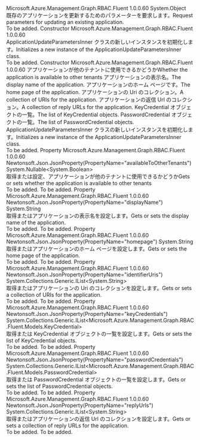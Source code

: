 <Type Name="ApplicationUpdateParametersInner" FullName="Microsoft.Azure.Management.Graph.RBAC.Fluent.Models.ApplicationUpdateParametersInner">
  <TypeSignature Language="C#" Value="public class ApplicationUpdateParametersInner" />
  <TypeSignature Language="ILAsm" Value=".class public auto ansi beforefieldinit ApplicationUpdateParametersInner extends System.Object" />
  <TypeSignature Language="DocId" Value="T:Microsoft.Azure.Management.Graph.RBAC.Fluent.Models.ApplicationUpdateParametersInner" />
  <TypeSignature Language="VB.NET" Value="Public Class ApplicationUpdateParametersInner" />
  <TypeSignature Language="F#" Value="type ApplicationUpdateParametersInner = class" />
  <AssemblyInfo>
    <AssemblyName>Microsoft.Azure.Management.Graph.RBAC.Fluent</AssemblyName>
    <AssemblyVersion>1.0.0.60</AssemblyVersion>
  </AssemblyInfo>
  <Base>
    <BaseTypeName>System.Object</BaseTypeName>
  </Base>
  <Interfaces />
  <Docs>
    <summary>
            <span data-ttu-id="f1990-101">既存のアプリケーションを更新するためのパラメーターを要求します。</span><span class="sxs-lookup"><span data-stu-id="f1990-101">Request parameters for updating an existing application.</span></span>
            </summary>
    <remarks>To be added.</remarks>
  </Docs>
  <Members>
    <Member MemberName=".ctor">
      <MemberSignature Language="C#" Value="public ApplicationUpdateParametersInner ();" />
      <MemberSignature Language="ILAsm" Value=".method public hidebysig specialname rtspecialname instance void .ctor() cil managed" />
      <MemberSignature Language="DocId" Value="M:Microsoft.Azure.Management.Graph.RBAC.Fluent.Models.ApplicationUpdateParametersInner.#ctor" />
      <MemberSignature Language="VB.NET" Value="Public Sub New ()" />
      <MemberType>Constructor</MemberType>
      <AssemblyInfo>
        <AssemblyName>Microsoft.Azure.Management.Graph.RBAC.Fluent</AssemblyName>
        <AssemblyVersion>1.0.0.60</AssemblyVersion>
      </AssemblyInfo>
      <Parameters />
      <Docs>
        <summary>
            <span data-ttu-id="f1990-102">ApplicationUpdateParametersInner クラスの新しいインスタンスを初期化します。</span><span class="sxs-lookup"><span data-stu-id="f1990-102">Initializes a new instance of the ApplicationUpdateParametersInner class.</span></span>
            </summary>
        <remarks>To be added.</remarks>
      </Docs>
    </Member>
    <Member MemberName=".ctor">
      <MemberSignature Language="C#" Value="public ApplicationUpdateParametersInner (Nullable&lt;bool&gt; availableToOtherTenants = null, string displayName = null, string homepage = null, System.Collections.Generic.IList&lt;string&gt; identifierUris = null, System.Collections.Generic.IList&lt;string&gt; replyUrls = null, System.Collections.Generic.IList&lt;Microsoft.Azure.Management.Graph.RBAC.Fluent.Models.KeyCredential&gt; keyCredentials = null, System.Collections.Generic.IList&lt;Microsoft.Azure.Management.Graph.RBAC.Fluent.Models.PasswordCredential&gt; passwordCredentials = null);" />
      <MemberSignature Language="ILAsm" Value=".method public hidebysig specialname rtspecialname instance void .ctor(valuetype System.Nullable`1&lt;bool&gt; availableToOtherTenants, string displayName, string homepage, class System.Collections.Generic.IList`1&lt;string&gt; identifierUris, class System.Collections.Generic.IList`1&lt;string&gt; replyUrls, class System.Collections.Generic.IList`1&lt;class Microsoft.Azure.Management.Graph.RBAC.Fluent.Models.KeyCredential&gt; keyCredentials, class System.Collections.Generic.IList`1&lt;class Microsoft.Azure.Management.Graph.RBAC.Fluent.Models.PasswordCredential&gt; passwordCredentials) cil managed" />
      <MemberSignature Language="DocId" Value="M:Microsoft.Azure.Management.Graph.RBAC.Fluent.Models.ApplicationUpdateParametersInner.#ctor(System.Nullable{System.Boolean},System.String,System.String,System.Collections.Generic.IList{System.String},System.Collections.Generic.IList{System.String},System.Collections.Generic.IList{Microsoft.Azure.Management.Graph.RBAC.Fluent.Models.KeyCredential},System.Collections.Generic.IList{Microsoft.Azure.Management.Graph.RBAC.Fluent.Models.PasswordCredential})" />
      <MemberSignature Language="VB.NET" Value="Public Sub New (Optional availableToOtherTenants As Nullable(Of Boolean) = null, Optional displayName As String = null, Optional homepage As String = null, Optional identifierUris As IList(Of String) = null, Optional replyUrls As IList(Of String) = null, Optional keyCredentials As IList(Of KeyCredential) = null, Optional passwordCredentials As IList(Of PasswordCredential) = null)" />
      <MemberSignature Language="F#" Value="new Microsoft.Azure.Management.Graph.RBAC.Fluent.Models.ApplicationUpdateParametersInner : Nullable&lt;bool&gt; * string * string * System.Collections.Generic.IList&lt;string&gt; * System.Collections.Generic.IList&lt;string&gt; * System.Collections.Generic.IList&lt;Microsoft.Azure.Management.Graph.RBAC.Fluent.Models.KeyCredential&gt; * System.Collections.Generic.IList&lt;Microsoft.Azure.Management.Graph.RBAC.Fluent.Models.PasswordCredential&gt; -&gt; Microsoft.Azure.Management.Graph.RBAC.Fluent.Models.ApplicationUpdateParametersInner" Usage="new Microsoft.Azure.Management.Graph.RBAC.Fluent.Models.ApplicationUpdateParametersInner (availableToOtherTenants, displayName, homepage, identifierUris, replyUrls, keyCredentials, passwordCredentials)" />
      <MemberType>Constructor</MemberType>
      <AssemblyInfo>
        <AssemblyName>Microsoft.Azure.Management.Graph.RBAC.Fluent</AssemblyName>
        <AssemblyVersion>1.0.0.60</AssemblyVersion>
      </AssemblyInfo>
      <Parameters>
        <Parameter Name="availableToOtherTenants" Type="System.Nullable&lt;System.Boolean&gt;" />
        <Parameter Name="displayName" Type="System.String" />
        <Parameter Name="homepage" Type="System.String" />
        <Parameter Name="identifierUris" Type="System.Collections.Generic.IList&lt;System.String&gt;" />
        <Parameter Name="replyUrls" Type="System.Collections.Generic.IList&lt;System.String&gt;" />
        <Parameter Name="keyCredentials" Type="System.Collections.Generic.IList&lt;Microsoft.Azure.Management.Graph.RBAC.Fluent.Models.KeyCredential&gt;" />
        <Parameter Name="passwordCredentials" Type="System.Collections.Generic.IList&lt;Microsoft.Azure.Management.Graph.RBAC.Fluent.Models.PasswordCredential&gt;" />
      </Parameters>
      <Docs>
        <param name="availableToOtherTenants"><span data-ttu-id="f1990-103">アプリケーションが他のテナントに使用できるかどうか</span><span class="sxs-lookup"><span data-stu-id="f1990-103">Whether the application is available to other tenants</span></span></param>
        <param name="displayName"><span data-ttu-id="f1990-104">アプリケーションの表示名。</span><span class="sxs-lookup"><span data-stu-id="f1990-104">The display name of the application.</span></span></param>
        <param name="homepage"><span data-ttu-id="f1990-105">アプリケーションのホーム ページです。</span><span class="sxs-lookup"><span data-stu-id="f1990-105">The home page of the application.</span></span></param>
        <param name="identifierUris"><span data-ttu-id="f1990-106">アプリケーションの Uri のコレクション。</span><span class="sxs-lookup"><span data-stu-id="f1990-106">A collection of URIs for the application.</span></span></param>
        <param name="replyUrls"><span data-ttu-id="f1990-107">アプリケーションの返信 Url のコレクション。</span><span class="sxs-lookup"><span data-stu-id="f1990-107">A collection of reply URLs for the application.</span></span></param>
        <param name="keyCredentials"><span data-ttu-id="f1990-108">KeyCredential オブジェクトの一覧。</span><span class="sxs-lookup"><span data-stu-id="f1990-108">The list of KeyCredential objects.</span></span></param>
        <param name="passwordCredentials"><span data-ttu-id="f1990-109">PasswordCredential オブジェクトの一覧。</span><span class="sxs-lookup"><span data-stu-id="f1990-109">The list of PasswordCredential objects.</span></span></param>
        <summary>
            <span data-ttu-id="f1990-110">ApplicationUpdateParametersInner クラスの新しいインスタンスを初期化します。</span><span class="sxs-lookup"><span data-stu-id="f1990-110">Initializes a new instance of the ApplicationUpdateParametersInner class.</span></span>
            </summary>
        <remarks>To be added.</remarks>
      </Docs>
    </Member>
    <Member MemberName="AvailableToOtherTenants">
      <MemberSignature Language="C#" Value="public Nullable&lt;bool&gt; AvailableToOtherTenants { get; set; }" />
      <MemberSignature Language="ILAsm" Value=".property instance valuetype System.Nullable`1&lt;bool&gt; AvailableToOtherTenants" />
      <MemberSignature Language="DocId" Value="P:Microsoft.Azure.Management.Graph.RBAC.Fluent.Models.ApplicationUpdateParametersInner.AvailableToOtherTenants" />
      <MemberSignature Language="VB.NET" Value="Public Property AvailableToOtherTenants As Nullable(Of Boolean)" />
      <MemberSignature Language="F#" Value="member this.AvailableToOtherTenants : Nullable&lt;bool&gt; with get, set" Usage="Microsoft.Azure.Management.Graph.RBAC.Fluent.Models.ApplicationUpdateParametersInner.AvailableToOtherTenants" />
      <MemberType>Property</MemberType>
      <AssemblyInfo>
        <AssemblyName>Microsoft.Azure.Management.Graph.RBAC.Fluent</AssemblyName>
        <AssemblyVersion>1.0.0.60</AssemblyVersion>
      </AssemblyInfo>
      <Attributes>
        <Attribute>
          <AttributeName>Newtonsoft.Json.JsonProperty(PropertyName="availableToOtherTenants")</AttributeName>
        </Attribute>
      </Attributes>
      <ReturnValue>
        <ReturnType>System.Nullable&lt;System.Boolean&gt;</ReturnType>
      </ReturnValue>
      <Docs>
        <summary>
            <span data-ttu-id="f1990-111">取得または設定、アプリケーションが他のテナントに使用できるかどうか</span><span class="sxs-lookup"><span data-stu-id="f1990-111">Gets or sets whether the application is available to other tenants</span></span>
            </summary>
        <value>To be added.</value>
        <remarks>To be added.</remarks>
      </Docs>
    </Member>
    <Member MemberName="DisplayName">
      <MemberSignature Language="C#" Value="public string DisplayName { get; set; }" />
      <MemberSignature Language="ILAsm" Value=".property instance string DisplayName" />
      <MemberSignature Language="DocId" Value="P:Microsoft.Azure.Management.Graph.RBAC.Fluent.Models.ApplicationUpdateParametersInner.DisplayName" />
      <MemberSignature Language="VB.NET" Value="Public Property DisplayName As String" />
      <MemberSignature Language="F#" Value="member this.DisplayName : string with get, set" Usage="Microsoft.Azure.Management.Graph.RBAC.Fluent.Models.ApplicationUpdateParametersInner.DisplayName" />
      <MemberType>Property</MemberType>
      <AssemblyInfo>
        <AssemblyName>Microsoft.Azure.Management.Graph.RBAC.Fluent</AssemblyName>
        <AssemblyVersion>1.0.0.60</AssemblyVersion>
      </AssemblyInfo>
      <Attributes>
        <Attribute>
          <AttributeName>Newtonsoft.Json.JsonProperty(PropertyName="displayName")</AttributeName>
        </Attribute>
      </Attributes>
      <ReturnValue>
        <ReturnType>System.String</ReturnType>
      </ReturnValue>
      <Docs>
        <summary>
            <span data-ttu-id="f1990-112">取得またはアプリケーションの表示名を設定します。</span><span class="sxs-lookup"><span data-stu-id="f1990-112">Gets or sets the display name of the application.</span></span>
            </summary>
        <value>To be added.</value>
        <remarks>To be added.</remarks>
      </Docs>
    </Member>
    <Member MemberName="Homepage">
      <MemberSignature Language="C#" Value="public string Homepage { get; set; }" />
      <MemberSignature Language="ILAsm" Value=".property instance string Homepage" />
      <MemberSignature Language="DocId" Value="P:Microsoft.Azure.Management.Graph.RBAC.Fluent.Models.ApplicationUpdateParametersInner.Homepage" />
      <MemberSignature Language="VB.NET" Value="Public Property Homepage As String" />
      <MemberSignature Language="F#" Value="member this.Homepage : string with get, set" Usage="Microsoft.Azure.Management.Graph.RBAC.Fluent.Models.ApplicationUpdateParametersInner.Homepage" />
      <MemberType>Property</MemberType>
      <AssemblyInfo>
        <AssemblyName>Microsoft.Azure.Management.Graph.RBAC.Fluent</AssemblyName>
        <AssemblyVersion>1.0.0.60</AssemblyVersion>
      </AssemblyInfo>
      <Attributes>
        <Attribute>
          <AttributeName>Newtonsoft.Json.JsonProperty(PropertyName="homepage")</AttributeName>
        </Attribute>
      </Attributes>
      <ReturnValue>
        <ReturnType>System.String</ReturnType>
      </ReturnValue>
      <Docs>
        <summary>
            <span data-ttu-id="f1990-113">取得またはアプリケーションのホーム ページを設定します。</span><span class="sxs-lookup"><span data-stu-id="f1990-113">Gets or sets the home page of the application.</span></span>
            </summary>
        <value>To be added.</value>
        <remarks>To be added.</remarks>
      </Docs>
    </Member>
    <Member MemberName="IdentifierUris">
      <MemberSignature Language="C#" Value="public System.Collections.Generic.IList&lt;string&gt; IdentifierUris { get; set; }" />
      <MemberSignature Language="ILAsm" Value=".property instance class System.Collections.Generic.IList`1&lt;string&gt; IdentifierUris" />
      <MemberSignature Language="DocId" Value="P:Microsoft.Azure.Management.Graph.RBAC.Fluent.Models.ApplicationUpdateParametersInner.IdentifierUris" />
      <MemberSignature Language="VB.NET" Value="Public Property IdentifierUris As IList(Of String)" />
      <MemberSignature Language="F#" Value="member this.IdentifierUris : System.Collections.Generic.IList&lt;string&gt; with get, set" Usage="Microsoft.Azure.Management.Graph.RBAC.Fluent.Models.ApplicationUpdateParametersInner.IdentifierUris" />
      <MemberType>Property</MemberType>
      <AssemblyInfo>
        <AssemblyName>Microsoft.Azure.Management.Graph.RBAC.Fluent</AssemblyName>
        <AssemblyVersion>1.0.0.60</AssemblyVersion>
      </AssemblyInfo>
      <Attributes>
        <Attribute>
          <AttributeName>Newtonsoft.Json.JsonProperty(PropertyName="identifierUris")</AttributeName>
        </Attribute>
      </Attributes>
      <ReturnValue>
        <ReturnType>System.Collections.Generic.IList&lt;System.String&gt;</ReturnType>
      </ReturnValue>
      <Docs>
        <summary>
            <span data-ttu-id="f1990-114">取得またはアプリケーションの Uri のコレクションを設定します。</span><span class="sxs-lookup"><span data-stu-id="f1990-114">Gets or sets a collection of URIs for the application.</span></span>
            </summary>
        <value>To be added.</value>
        <remarks>To be added.</remarks>
      </Docs>
    </Member>
    <Member MemberName="KeyCredentials">
      <MemberSignature Language="C#" Value="public System.Collections.Generic.IList&lt;Microsoft.Azure.Management.Graph.RBAC.Fluent.Models.KeyCredential&gt; KeyCredentials { get; set; }" />
      <MemberSignature Language="ILAsm" Value=".property instance class System.Collections.Generic.IList`1&lt;class Microsoft.Azure.Management.Graph.RBAC.Fluent.Models.KeyCredential&gt; KeyCredentials" />
      <MemberSignature Language="DocId" Value="P:Microsoft.Azure.Management.Graph.RBAC.Fluent.Models.ApplicationUpdateParametersInner.KeyCredentials" />
      <MemberSignature Language="VB.NET" Value="Public Property KeyCredentials As IList(Of KeyCredential)" />
      <MemberSignature Language="F#" Value="member this.KeyCredentials : System.Collections.Generic.IList&lt;Microsoft.Azure.Management.Graph.RBAC.Fluent.Models.KeyCredential&gt; with get, set" Usage="Microsoft.Azure.Management.Graph.RBAC.Fluent.Models.ApplicationUpdateParametersInner.KeyCredentials" />
      <MemberType>Property</MemberType>
      <AssemblyInfo>
        <AssemblyName>Microsoft.Azure.Management.Graph.RBAC.Fluent</AssemblyName>
        <AssemblyVersion>1.0.0.60</AssemblyVersion>
      </AssemblyInfo>
      <Attributes>
        <Attribute>
          <AttributeName>Newtonsoft.Json.JsonProperty(PropertyName="keyCredentials")</AttributeName>
        </Attribute>
      </Attributes>
      <ReturnValue>
        <ReturnType>System.Collections.Generic.IList&lt;Microsoft.Azure.Management.Graph.RBAC.Fluent.Models.KeyCredential&gt;</ReturnType>
      </ReturnValue>
      <Docs>
        <summary>
            <span data-ttu-id="f1990-115">取得または KeyCredential オブジェクトの一覧を設定します。</span><span class="sxs-lookup"><span data-stu-id="f1990-115">Gets or sets the list of KeyCredential objects.</span></span>
            </summary>
        <value>To be added.</value>
        <remarks>To be added.</remarks>
      </Docs>
    </Member>
    <Member MemberName="PasswordCredentials">
      <MemberSignature Language="C#" Value="public System.Collections.Generic.IList&lt;Microsoft.Azure.Management.Graph.RBAC.Fluent.Models.PasswordCredential&gt; PasswordCredentials { get; set; }" />
      <MemberSignature Language="ILAsm" Value=".property instance class System.Collections.Generic.IList`1&lt;class Microsoft.Azure.Management.Graph.RBAC.Fluent.Models.PasswordCredential&gt; PasswordCredentials" />
      <MemberSignature Language="DocId" Value="P:Microsoft.Azure.Management.Graph.RBAC.Fluent.Models.ApplicationUpdateParametersInner.PasswordCredentials" />
      <MemberSignature Language="VB.NET" Value="Public Property PasswordCredentials As IList(Of PasswordCredential)" />
      <MemberSignature Language="F#" Value="member this.PasswordCredentials : System.Collections.Generic.IList&lt;Microsoft.Azure.Management.Graph.RBAC.Fluent.Models.PasswordCredential&gt; with get, set" Usage="Microsoft.Azure.Management.Graph.RBAC.Fluent.Models.ApplicationUpdateParametersInner.PasswordCredentials" />
      <MemberType>Property</MemberType>
      <AssemblyInfo>
        <AssemblyName>Microsoft.Azure.Management.Graph.RBAC.Fluent</AssemblyName>
        <AssemblyVersion>1.0.0.60</AssemblyVersion>
      </AssemblyInfo>
      <Attributes>
        <Attribute>
          <AttributeName>Newtonsoft.Json.JsonProperty(PropertyName="passwordCredentials")</AttributeName>
        </Attribute>
      </Attributes>
      <ReturnValue>
        <ReturnType>System.Collections.Generic.IList&lt;Microsoft.Azure.Management.Graph.RBAC.Fluent.Models.PasswordCredential&gt;</ReturnType>
      </ReturnValue>
      <Docs>
        <summary>
            <span data-ttu-id="f1990-116">取得または PasswordCredential オブジェクトの一覧を設定します。</span><span class="sxs-lookup"><span data-stu-id="f1990-116">Gets or sets the list of PasswordCredential objects.</span></span>
            </summary>
        <value>To be added.</value>
        <remarks>To be added.</remarks>
      </Docs>
    </Member>
    <Member MemberName="ReplyUrls">
      <MemberSignature Language="C#" Value="public System.Collections.Generic.IList&lt;string&gt; ReplyUrls { get; set; }" />
      <MemberSignature Language="ILAsm" Value=".property instance class System.Collections.Generic.IList`1&lt;string&gt; ReplyUrls" />
      <MemberSignature Language="DocId" Value="P:Microsoft.Azure.Management.Graph.RBAC.Fluent.Models.ApplicationUpdateParametersInner.ReplyUrls" />
      <MemberSignature Language="VB.NET" Value="Public Property ReplyUrls As IList(Of String)" />
      <MemberSignature Language="F#" Value="member this.ReplyUrls : System.Collections.Generic.IList&lt;string&gt; with get, set" Usage="Microsoft.Azure.Management.Graph.RBAC.Fluent.Models.ApplicationUpdateParametersInner.ReplyUrls" />
      <MemberType>Property</MemberType>
      <AssemblyInfo>
        <AssemblyName>Microsoft.Azure.Management.Graph.RBAC.Fluent</AssemblyName>
        <AssemblyVersion>1.0.0.60</AssemblyVersion>
      </AssemblyInfo>
      <Attributes>
        <Attribute>
          <AttributeName>Newtonsoft.Json.JsonProperty(PropertyName="replyUrls")</AttributeName>
        </Attribute>
      </Attributes>
      <ReturnValue>
        <ReturnType>System.Collections.Generic.IList&lt;System.String&gt;</ReturnType>
      </ReturnValue>
      <Docs>
        <summary>
            <span data-ttu-id="f1990-117">取得またはアプリケーションの返信 Url のコレクションを設定します。</span><span class="sxs-lookup"><span data-stu-id="f1990-117">Gets or sets a collection of reply URLs for the application.</span></span>
            </summary>
        <value>To be added.</value>
        <remarks>To be added.</remarks>
      </Docs>
    </Member>
  </Members>
</Type>
